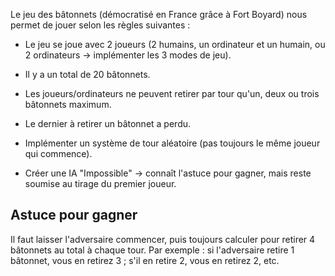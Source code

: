 Le jeu des bâtonnets (démocratisé en France grâce à Fort Boyard) nous permet de jouer selon les règles suivantes :  

- Le jeu se joue avec 2 joueurs (2 humains, un ordinateur et un humain, ou 2 ordinateurs → implémenter les 3 modes de jeu).  
- Il y a un total de 20 bâtonnets.  
- Les joueurs/ordinateurs ne peuvent retirer par tour qu'un, deux ou trois bâtonnets maximum.  
- Le dernier à retirer un bâtonnet a perdu.  

- Implémenter un système de tour aléatoire (pas toujours le même joueur qui commence).  
- Créer une IA "Impossible" → connaît l'astuce pour gagner, mais reste soumise au tirage du premier joueur.  

## Astuce pour gagner
Il faut laisser l'adversaire commencer, puis toujours calculer pour retirer 4 bâtonnets au total à chaque tour. Par exemple : si l'adversaire retire 1 bâtonnet, vous en retirez 3 ; s'il en retire 2, vous en retirez 2, etc.
